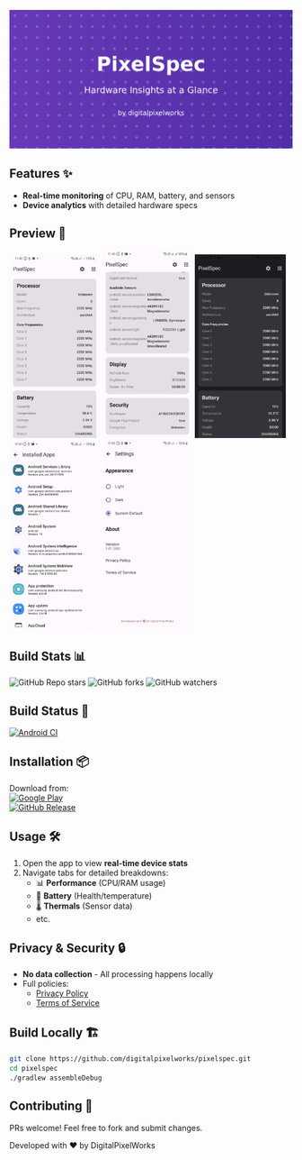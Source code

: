 ![Banner](https://github.com/digitalpixelworks/pixelspec/blob/main/assets/banner.png)

## Features ✨
- **Real-time monitoring** of CPU, RAM, battery, and sensors
- **Device analytics** with detailed hardware specs

## Preview 📸
<p><img src="assets/phoneScreenshots/phone_home1.png" width="32%" /> <img src="assets/phoneScreenshots/phone_home2.png" width="32%" /> <img src="assets/phoneScreenshots/phone_home3.png" width="32%" />
<img src="assets/phoneScreenshots/phone_apps1.png" width="32%" /> <img src="assets/phoneScreenshots/phone_settings1.png" width="32%" />

## Build Stats 📊
![GitHub Repo stars](https://img.shields.io/github/stars/digitalpixelworks/pixelspec?style=social)
![GitHub forks](https://img.shields.io/github/forks/digitalpixelworks/pixelspec?style=social)
![GitHub watchers](https://img.shields.io/github/watchers/digitalpixelworks/pixelspec?style=social)

## Build Status 🔧
[![Android CI](https://github.com/digitalpixelworks/pixelspec/actions/workflows/main.yml/badge.svg)](https://github.com/digitalpixelworks/pixelspec/actions/workflows/main.yml)

## Installation 📦
Download from:  
[![Google Play](https://img.shields.io/badge/Google_Play-414141?logo=google-play)](https://play.google.com/store/apps/details?id=io.android.pixelspec)  
[![GitHub Release](https://img.shields.io/github/v/release/digitalpixelworks/pixelspec?logo=github)](https://github.com/digitalpixelworks/pixelspec/releases)

## Usage 🛠️
1. Open the app to view **real-time device stats**
2. Navigate tabs for detailed breakdowns:
    - 📊 **Performance** (CPU/RAM usage)
    - 🔋 **Battery** (Health/temperature)
    - 🌡️ **Thermals** (Sensor data)
    - etc.

## Privacy & Security 🔒
- **No data collection** - All processing happens locally
- Full policies:
    - [Privacy Policy](https://github.com/digitalpixelworks/pixelspec/blob/main/privacy_policy.md)
    - [Terms of Service](https://github.com/digitalpixelworks/pixelspec/blob/main/terms_of_service.md)

## Build Locally 🏗️
```bash
git clone https://github.com/digitalpixelworks/pixelspec.git  
cd pixelspec  
./gradlew assembleDebug  
```

## Contributing 🤝
PRs welcome! Feel free to fork and submit changes.

Developed with ❤️ by DigitalPixelWorks